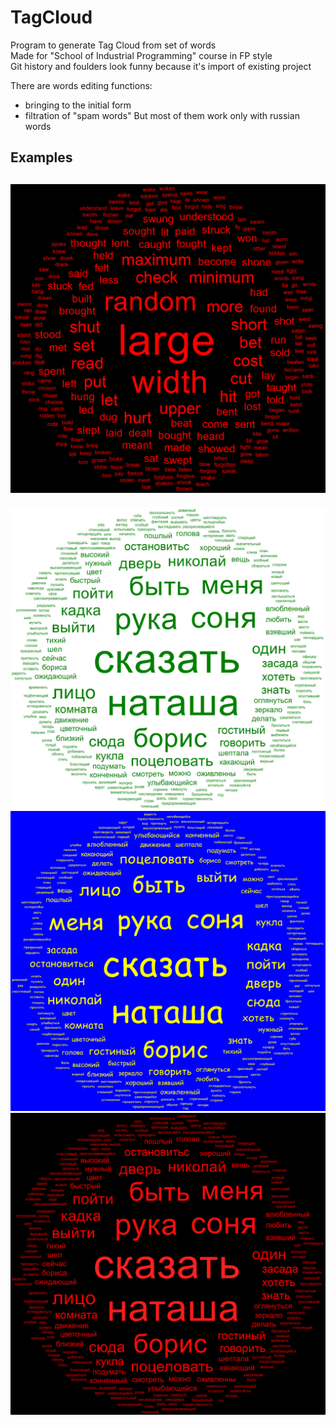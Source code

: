 # TagCloud

Program to generate Tag Cloud from set of words  
Made for "School of Industrial Programming" course in FP style  
Git history and foulders look funny because it's import of existing project

There are words editing functions:
 - bringing to the initial form
 - filtration of "spam words"
But most of them work only with russian words

## Examples
![Example](EngExample.png)
---
![Example](RusExample.png)
![Example](RusExampleFont.png)
![Example](RusExampleColors.png)
